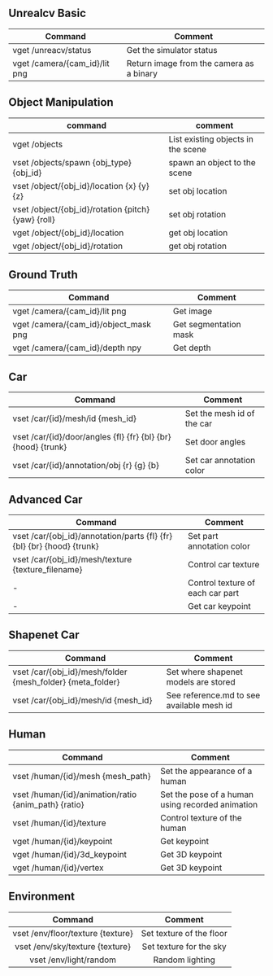 ## Unrealcv Basic


| Command                | Comment                                  |
|------------------------|------------------------------------------|
| vget /unreacv/status   | Get the simulator status                 |
| vget /camera/{cam_id}/lit png | Return image from the camera as a binary |

## Object Manipulation

| command                                             | comment                            |
|-----------------------------------------------------|------------------------------------|
| vget /objects                                       | List existing objects in the scene |
| vset /objects/spawn {obj_type} {obj_id}             | spawn an object to the scene       |
| vset /object/{obj_id}/location {x} {y} {z}          | set obj location                   |
| vset /object/{obj_id}/rotation {pitch} {yaw} {roll} | set obj rotation                   |
| vget /object/{obj_id}/location                      | get obj location                   |
| vget /object/{obj_id}/rotation                      | get obj rotation                   |

## Ground Truth

| Command                        | Comment               |
|--------------------------------|-----------------------|
| vget /camera/{cam_id}/lit png         | Get image             |
| vget /camera/{cam_id}/object_mask png | Get segmentation mask |
| vget /camera/{cam_id}/depth npy       | Get depth             |

## Car


| Command                                                       | Comment                      |
|---------------------------------------------------------------|------------------------------|
| vset /car/{id}/mesh/id {mesh_id}                              | Set the mesh id of the car   |
| vset /car/{id}/door/angles {fl} {fr} {bl} {br} {hood} {trunk} | Set door angles              |
| vset /car/{id}/annotation/obj {r} {g} {b}                     | Set car annotation color     |

## Advanced Car

| Command                                                                 | Comment                   |
|-------------------------------------------------------------------------|---------------------------|
| vset /car/{obj_id}/annotation/parts {fl} {fr} {bl} {br} {hood} {trunk} | Set part annotation color |
| vset /car/{obj_id}/mesh/texture {texture_filename}                     | Control car texture       |
| -                      | Control texture of each car part       |
| -                                                                       | Get car keypoint          |

## Shapenet Car

| Command        | Comment                            |
|----------------|------------------------------------|
| vset /car/{obj_id}/mesh/folder {mesh_folder} {meta_folder} | Set where shapenet models are stored |
| vset /car/{obj_id}/mesh/id {mesh_id} | See reference.md to see available mesh id |


## Human

| Command                                              | Comment                                          |
|------------------------------------------------------|--------------------------------------------------|
| vset /human/{id}/mesh {mesh_path}                    | Set the appearance of a human                    |
| vset /human/{id}/animation/ratio {anim_path} {ratio} | Set the pose of a human using recorded animation |
| vset /human/{id}/texture | Control texture of the human | 
| vget /human/{id}/keypoint | Get keypoint |
| vget /human/{id}/3d_keypoint | Get 3D keypoint |
| vget /human/{id}/vertex | Get 3D keypoint |



## Environment

|              Command              |         Comment          |
|:---------------------------------:|:------------------------:|
| vset /env/floor/texture {texture} | Set texture of the floor |
|  vset /env/sky/texture {texture}  | Set texture for the sky  |
|  vset /env/light/random |     Random lighting      |